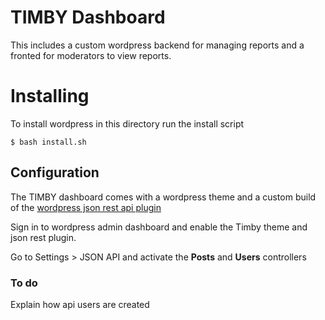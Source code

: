 # TIMBY Dashboard

This includes a custom wordpress backend for managing reports and a fronted for moderators to view reports.

# Installing

To install wordpress in this directory run the install script

    $ bash install.sh

## Configuration

The TIMBY dashboard comes with a wordpress theme and a custom build of the [wordpress json rest api plugin](http://wordpress.org/plugins/json-api/)

Sign in to wordpress admin dashboard and enable the Timby theme and json rest plugin. 

Go to Settings > JSON API and activate the **Posts** and **Users** controllers

### To do

Explain how api users are created